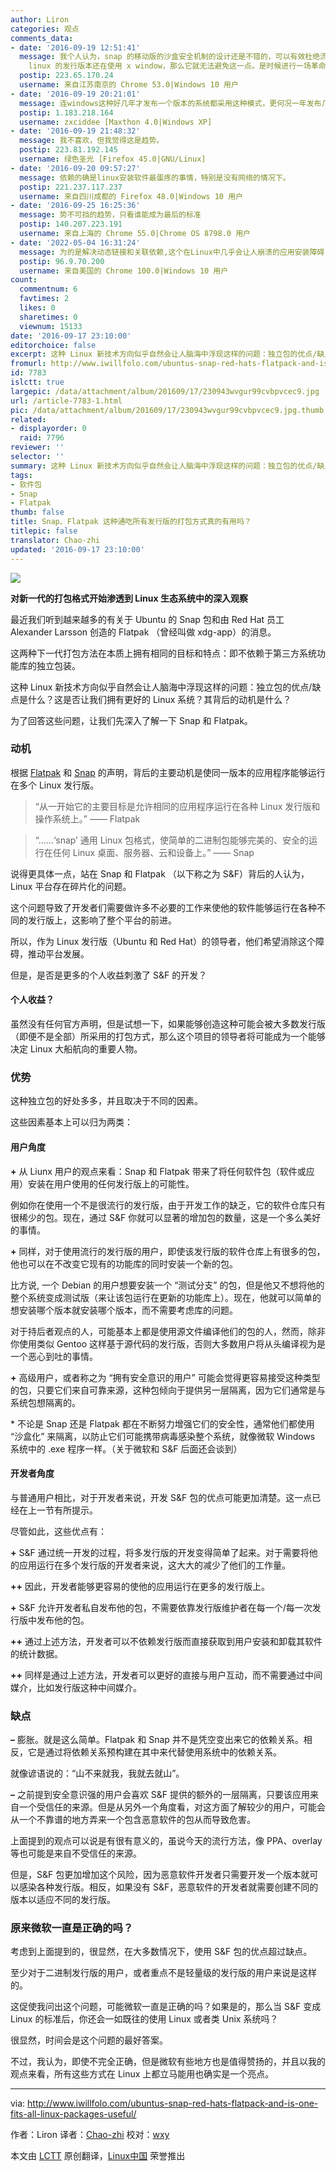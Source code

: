 ```yaml
---
author: Liron
categories: 观点
comments_data:
- date: '2016-09-19 12:51:41'
  message: 我个人认为，snap 的移动版的沙盒安全机制的设计还是不错的，可以有效杜绝流氓和病毒软件等非法行为。但是，桌面版的 snap 却可以轻松绕过这一机制，只要
    linux 的发行版本还在使用 x window，那么它就无法避免这一点。是时候进行一场革命了！
  postip: 223.65.170.24
  username: 来自江苏南京的 Chrome 53.0|Windows 10 用户
- date: '2016-09-19 20:21:01'
  message: 连windows这种好几年才发布一个版本的系统都采用这种模式，更何况一年发布几百种不同版本的linux。&quot;依赖&quot;阻碍Linux发展多少年了，至今只能在服务器领域有所发展！
  postip: 1.183.218.164
  username: zxciddee [Maxthon 4.0|Windows XP]
- date: '2016-09-19 21:48:32'
  message: 我不喜欢，但我觉得这是趋势。
  postip: 223.81.192.145
  username: 绿色圣光 [Firefox 45.0|GNU/Linux]
- date: '2016-09-20 09:57:27'
  message: 依赖的确是linux安装软件最蛋疼的事情，特别是没有网络的情况下。
  postip: 221.237.117.237
  username: 来自四川成都的 Firefox 48.0|Windows 10 用户
- date: '2016-09-25 16:25:36'
  message: 势不可挡的趋势，只看谁能成为最后的标准
  postip: 140.207.223.191
  username: 来自上海的 Chrome 55.0|Chrome OS 8798.0 用户
- date: '2022-05-04 16:31:24'
  message: 为的是解决动态链接和关联依赖,这个在Linux中几乎会让人崩溃的应用安装障碍.但大多数时候,这个问题正在被各大发行版处理的越来越好.有了snap和flatpak的出现,又多了一种选择,总是幸福的,但不希望是唯一的选项.这并不是我希望看到的,虽然我的发声可能于事无补,但我要发出自己的声音.这就是开源的意义.
  postip: 96.9.70.200
  username: 来自美国的 Chrome 100.0|Windows 10 用户
count:
  commentnum: 6
  favtimes: 2
  likes: 0
  sharetimes: 0
  viewnum: 15133
date: '2016-09-17 23:10:00'
editorchoice: false
excerpt: 这种 Linux 新技术方向似乎自然会让人脑海中浮现这样的问题：独立包的优点/缺点是什么？这是否让我们拥有更好的 Linux 系统？其背后的动机是什么？
fromurl: http://www.iwillfolo.com/ubuntus-snap-red-hats-flatpack-and-is-one-fits-all-linux-packages-useful/
id: 7783
islctt: true
largepic: /data/attachment/album/201609/17/230943wvgur99cvbpvcec9.jpg
url: /article-7783-1.html
pic: /data/attachment/album/201609/17/230943wvgur99cvbpvcec9.jpg.thumb.jpg
related:
- displayorder: 0
  raid: 7796
reviewer: ''
selector: ''
summary: 这种 Linux 新技术方向似乎自然会让人脑海中浮现这样的问题：独立包的优点/缺点是什么？这是否让我们拥有更好的 Linux 系统？其背后的动机是什么？
tags:
- 软件包
- Snap
- Flatpak
thumb: false
title: Snap、Flatpak 这种通吃所有发行版的打包方式真的有用吗？
titlepic: false
translator: Chao-zhi
updated: '2016-09-17 23:10:00'
---
```


![](/data/attachment/album/201609/17/230943wvgur99cvbpvcec9.jpg)


**对新一代的打包格式开始渗透到 Linux 生态系统中的深入观察**


最近我们听到越来越多的有关于 Ubuntu 的 Snap 包和由 Red Hat 员工 Alexander Larsson 创造的 Flatpak （曾经叫做 xdg-app）的消息。


这两种下一代打包方法在本质上拥有相同的目标和特点：即不依赖于第三方系统功能库的独立包装。


这种 Linux 新技术方向似乎自然会让人脑海中浮现这样的问题：独立包的优点/缺点是什么？这是否让我们拥有更好的 Linux 系统？其背后的动机是什么？


为了回答这些问题，让我们先深入了解一下 Snap 和 Flatpak。


### 动机


根据 [Flatpak](http://flatpak.org/press/2016-06-21-flatpak-released.html) 和 [Snap](https://insights.ubuntu.com/2016/06/14/universal-snap-packages-launch-on-multiple-linux-distros) 的声明，背后的主要动机是使同一版本的应用程序能够运行在多个 Linux 发行版。



> 
> “从一开始它的主要目标是允许相同的应用程序运行在各种 Linux 发行版和操作系统上。” —— Flatpak
> 
> 
> 



> 
> “……‘snap’ 通用 Linux 包格式，使简单的二进制包能够完美的、安全的运行在任何 Linux 桌面、服务器、云和设备上。” —— Snap
> 
> 
> 


说得更具体一点，站在 Snap 和 Flatpak （以下称之为 S&F）背后的人认为，Linux 平台存在碎片化的问题。


这个问题导致了开发者们需要做许多不必要的工作来使他的软件能够运行在各种不同的发行版上，这影响了整个平台的前进。


所以，作为 Linux 发行版（Ubuntu 和 Red Hat）的领导者，他们希望消除这个障碍，推动平台发展。


但是，是否是更多的个人收益刺激了 S&F 的开发？


#### 个人收益？


虽然没有任何官方声明，但是试想一下，如果能够创造这种可能会被大多数发行版（即便不是全部）所采用的打包方式，那么这个项目的领导者将可能成为一个能够决定 Linux 大船航向的重要人物。


### 优势


这种独立包的好处多多，并且取决于不同的因素。


这些因素基本上可以归为两类：


#### 用户角度


**+** 从 Liunx 用户的观点来看：Snap 和 Flatpak 带来了将任何软件包（软件或应用）安装在用户使用的任何发行版上的可能性。


例如你在使用一个不是很流行的发行版，由于开发工作的缺乏，它的软件仓库只有很稀少的包。现在，通过 S&F 你就可以显著的增加包的数量，这是一个多么美好的事情。


**+** 同样，对于使用流行的发行版的用户，即使该发行版的软件仓库上有很多的包，他也可以在不改变它现有的功能库的同时安装一个新的包。


比方说, 一个 Debian 的用户想要安装一个 “测试分支” 的包，但是他又不想将他的整个系统变成测试版（来让该包运行在更新的功能库上）。现在，他就可以简单的想安装哪个版本就安装哪个版本，而不需要考虑库的问题。


对于持后者观点的人，可能基本上都是使用源文件编译他们的包的人，然而，除非你使用类似 Gentoo 这样基于源代码的发行版，否则大多数用户将从头编译视为是一个恶心到吐的事情。


**+** 高级用户，或者称之为 “拥有安全意识的用户” 可能会觉得更容易接受这种类型的包，只要它们来自可靠来源，这种包倾向于提供另一层隔离，因为它们通常是与系统包想隔离的。


\* 不论是 Snap 还是 Flatpak 都在不断努力增强它们的安全性，通常他们都使用 “沙盒化” 来隔离，以防止它们可能携带病毒感染整个系统，就像微软 Windows 系统中的 .exe 程序一样。（关于微软和 S&F 后面还会谈到）


#### 开发者角度


与普通用户相比，对于开发者来说，开发 S&F 包的优点可能更加清楚。这一点已经在上一节有所提示。


尽管如此，这些优点有：


**+** S&F 通过统一开发的过程，将多发行版的开发变得简单了起来。对于需要将他的应用运行在多个发行版的开发者来说，这大大的减少了他们的工作量。


**++** 因此，开发者能够更容易的使他的应用运行在更多的发行版上。


**+** S&F 允许开发者私自发布他的包，不需要依靠发行版维护者在每一个/每一次发行版中发布他的包。


**++** 通过上述方法，开发者可以不依赖发行版而直接获取到用户安装和卸载其软件的统计数据。


**++** 同样是通过上述方法，开发者可以更好的直接与用户互动，而不需要通过中间媒介，比如发行版这种中间媒介。


### 缺点


**–** 膨胀。就是这么简单。Flatpak 和 Snap 并不是凭空变出来它的依赖关系。相反，它是通过将依赖关系预构建在其中来代替使用系统中的依赖关系。


就像谚语说的：“山不来就我，我就去就山”。


**–** 之前提到安全意识强的用户会喜欢 S&F 提供的额外的一层隔离，只要该应用来自一个受信任的来源。但是从另外一个角度看，对这方面了解较少的用户，可能会从一个不靠谱的地方弄来一个包含恶意软件的包从而导致危害。


上面提到的观点可以说是有很有意义的，虽说今天的流行方法，像 PPA、overlay 等也可能是来自不受信任的来源。


但是，S&F 包更加增加这个风险，因为恶意软件开发者只需要开发一个版本就可以感染各种发行版。相反，如果没有 S&F，恶意软件的开发者就需要创建不同的版本以适应不同的发行版。


### 原来微软一直是正确的吗？


考虑到上面提到的，很显然，在大多数情况下，使用 S&F 包的优点超过缺点。


至少对于二进制发行版的用户，或者重点不是轻量级的发行版的用户来说是这样的。


这促使我问出这个问题，可能微软一直是正确的吗？如果是的，那么当 S&F 变成 Linux 的标准后，你还会一如既往的使用 Linux 或者类 Unix 系统吗？


很显然，时间会是这个问题的最好答案。


不过，我认为，即使不完全正确，但是微软有些地方也是值得赞扬的，并且以我的观点来看，所有这些方式在 Linux 上都立马能用也确实是一个亮点。




---


via: <http://www.iwillfolo.com/ubuntus-snap-red-hats-flatpack-and-is-one-fits-all-linux-packages-useful/>


作者：Liron 译者：[Chao-zhi](https://github.com/Chao-zhi) 校对：[wxy](https://github.com/wxy)


本文由 [LCTT](https://github.com/LCTT/TranslateProject) 原创翻译，[Linux中国](https://linux.cn/) 荣誉推出